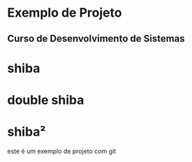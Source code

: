 # Exemplo de Projeto

## Curso de Desenvolvimento de Sistemas

# shiba
# double shiba
# shiba²

este é um exemplo de projeto com git